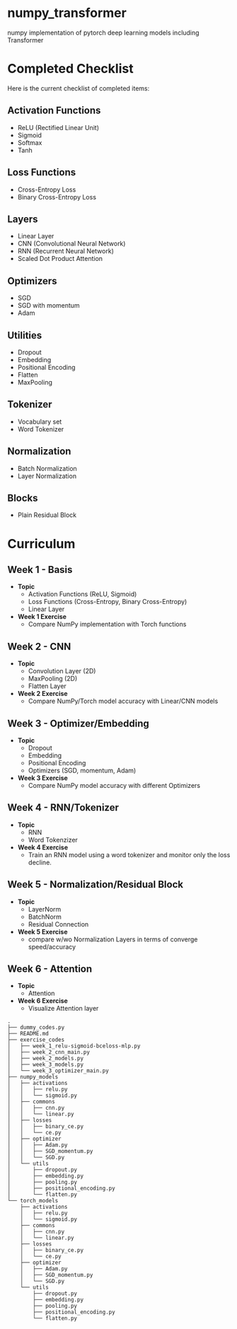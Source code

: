 # numpy_transformer
numpy implementation of pytorch deep learning models including Transformer


# Completed Checklist

Here is the current checklist of completed items:

## Activation Functions
- ReLU (Rectified Linear Unit)
- Sigmoid
- Softmax
- Tanh

## Loss Functions
- Cross-Entropy Loss
- Binary Cross-Entropy Loss

## Layers
- Linear Layer
- CNN (Convolutional Neural Network)
- RNN (Recurrent Neural Network)
- Scaled Dot Product Attention

## Optimizers
- SGD
- SGD with momentum
- Adam

## Utilities
- Dropout
- Embedding
- Positional Encoding
- Flatten
- MaxPooling

## Tokenizer
- Vocabulary set
- Word Tokenizer

## Normalization
- Batch Normalization
- Layer Normalization

## Blocks
- Plain Residual Block

# Curriculum
## **Week 1 - Basis**
- **Topic** 
  - Activation Functions (ReLU, Sigmoid)
  - Loss Functions (Cross-Entropy, Binary Cross-Entropy)
  - Linear Layer
- **Week 1 Exercise**
  - Compare NumPy implementation with Torch functions

## **Week 2 - CNN**
- **Topic**
  - Convolution Layer (2D)
  - MaxPooling (2D)
  - Flatten Layer
- **Week 2 Exercise**
  - Compare NumPy/Torch model accuracy with Linear/CNN models

## **Week 3 - Optimizer/Embedding**
- **Topic**
  - Dropout
  - Embedding
  - Positional Encoding
  - Optimizers (SGD, momentum, Adam)
- **Week 3 Exercise**
  - Compare NumPy model accuracy with different Optimizers

## **Week 4 - RNN/Tokenizer**
- **Topic**
  - RNN
  - Word Tokenzizer
- **Week 4 Exercise**
  - Train an RNN model using a word tokenizer and monitor only the loss decline.

## **Week 5 - Normalization/Residual Block**
- **Topic**
  - LayerNorm
  - BatchNorm
  - Residual Connection
- **Week 5 Exercise**
  - compare w/wo Normalization Layers in terms of converge speed/accuracy

## **Week 6 - Attention**
- **Topic**
  - Attention
- **Week 6 Exercise**
  - Visualize Attention layer





```
.
├── dummy_codes.py
├── README.md
├── exercise_codes
│   ├── week_1_relu-sigmoid-bceloss-mlp.py
│   ├── week_2_cnn_main.py
│   ├── week_2_models.py
│   ├── week_3_models.py
│   └── week_3_optimizer_main.py
├── numpy_models
│   ├── activations
│   │   ├── relu.py
│   │   └── sigmoid.py
│   ├── commons
│   │   ├── cnn.py
│   │   └── linear.py
│   ├── losses
│   │   ├── binary_ce.py
│   │   └── ce.py
│   ├── optimizer
│   │   ├── Adam.py
│   │   ├── SGD_momentum.py
│   │   └── SGD.py
│   └── utils
│       ├── dropout.py
│       ├── embedding.py
│       ├── pooling.py
│       ├── positional_encoding.py
│       └── flatten.py
└── torch_models
    ├── activations
    │   ├── relu.py
    │   └── sigmoid.py
    ├── commons
    │   ├── cnn.py
    │   └── linear.py
    ├── losses
    │   ├── binary_ce.py
    │   └── ce.py
    ├── optimizer
    │   ├── Adam.py
    │   ├── SGD_momentum.py
    │   └── SGD.py
    └── utils
        ├── dropout.py
        ├── embedding.py
        ├── pooling.py
        ├── positional_encoding.py
        └── flatten.py
```